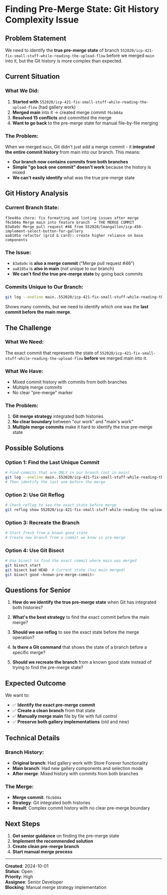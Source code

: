 # Finding Pre-Merge State: Git History Complexity Issue

## **Problem Statement**

We need to identify the **true pre-merge state** of branch `552020/icp-421-fix-small-stuff-while-reading-the-upload-flow` before we merged `main` into it, but the Git history is more complex than expected.

## **Current Situation**

### **What We Did:**

1. **Started with** `552020/icp-421-fix-small-stuff-while-reading-the-upload-flow` (had gallery work)
2. **Merged main** into it → created merge commit `f6cb04a`
3. **Resolved 15 conflicts** and committed the merge
4. **Want to go back** to the pre-merge state for manual file-by-file merging

### **The Problem:**

When we merged `main`, Git didn't just add a merge commit - it **integrated the entire commit history** from main into our branch. This means:

- **Our branch now contains commits from both branches**
- **Simple "go back one commit" doesn't work** because the history is mixed
- **We can't easily identify** what was the true pre-merge state

## **Git History Analysis**

### **Current Branch State:**

```
f3ee46a chore: fix formatting and linting issues after merge
f6cb04a Merge main into feature branch  ← THE MERGE COMMIT
83a0a9c Merge pull request #46 from 552020/lmangallon/icp-450-implement-select-button-for-gallery
aa8105a refactor (grid & card): create higher reliance on base components
```

### **The Issue:**

- `83a0a9c` is **also a merge commit** ("Merge pull request #46")
- `aa8105a` is **also in main** (not unique to our branch)
- **We can't find the true pre-merge state** by going back commits

### **Commits Unique to Our Branch:**

```bash
git log --oneline main..552020/icp-421-fix-small-stuff-while-reading-the-upload-flow
```

Shows many commits, but we need to identify which one was the **last commit before the main merge**.

## **The Challenge**

### **What We Need:**

The exact commit that represents the state of `552020/icp-421-fix-small-stuff-while-reading-the-upload-flow` **before** we merged main into it.

### **What We Have:**

- Mixed commit history with commits from both branches
- Multiple merge commits
- No clear "pre-merge" marker

### **The Problem:**

1. **Git merge strategy** integrated both histories
2. **No clear boundary** between "our work" and "main's work"
3. **Multiple merge commits** make it hard to identify the true pre-merge state

## **Possible Solutions**

### **Option 1: Find the Last Unique Commit**

```bash
# Find commits that are ONLY in our branch (not in main)
git log --oneline main..552020/icp-421-fix-small-stuff-while-reading-the-upload-flow
# Then identify the last one before the merge
```

### **Option 2: Use Git Reflog**

```bash
# Check reflog to see the exact state before merge
git reflog show 552020/icp-421-fix-small-stuff-while-reading-the-upload-flow
```

### **Option 3: Recreate the Branch**

```bash
# Start fresh from a known good state
# Create new branch from a commit we know is pre-merge
```

### **Option 4: Use Git Bisect**

```bash
# Use bisect to find the exact commit where main was merged
git bisect start
git bisect bad HEAD  # Current state (has main merged)
git bisect good <known-pre-merge-commit>
```

## **Questions for Senior**

1. **How do we identify the true pre-merge state** when Git has integrated both histories?

2. **What's the best strategy** to find the exact commit before the main merge?

3. **Should we use reflog** to see the exact state before the merge operation?

4. **Is there a Git command** that shows the state of a branch before a specific merge?

5. **Should we recreate the branch** from a known good state instead of trying to find the pre-merge state?

## **Expected Outcome**

We want to:

- ✅ **Identify the exact pre-merge commit**
- ✅ **Create a clean branch** from that state
- ✅ **Manually merge main** file by file with full control
- ✅ **Preserve both gallery implementations** (old and new)

## **Technical Details**

### **Branch History:**

- **Original branch**: Had gallery work with Store Forever functionality
- **Main branch**: Had new gallery components and selection mode
- **After merge**: Mixed history with commits from both branches

### **The Merge:**

- **Merge commit**: `f6cb04a`
- **Strategy**: Git integrated both histories
- **Result**: Complex commit history with no clear pre-merge boundary

## **Next Steps**

1. **Get senior guidance** on finding the pre-merge state
2. **Implement the recommended solution**
3. **Create clean pre-merge branch**
4. **Start manual merge process**

---

**Created**: 2024-10-01  
**Status**: Open  
**Priority**: High  
**Assignee**: Senior Developer  
**Blocking**: Manual merge strategy implementation
